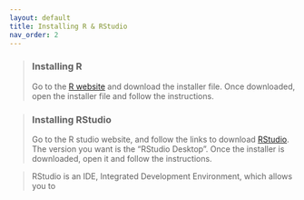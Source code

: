 ```yaml
---
layout: default
title: Installing R & RStudio
nav_order: 2
---
```


> ### **Installing R**
>
> Go to the [R website](https://www.r-project.org/) and download the installer file. Once downloaded, open the installer file and follow the instructions.

> ### **Installing RStudio**
> 
> Go to the R studio website, and follow the links to download [RStudio](https://www.rstudio.com/). The version you want is the “RStudio Desktop”. Once the installer is downloaded, open it and follow the instructions.

> RStudio is an IDE, Integrated Development Environment, which allows you to 

